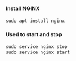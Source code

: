 #### Install NGINX
```cmd
sudo apt install nginx
```

#### Used to start and stop 
```cmd
sudo service nginx stop
sudo service nginx start
```